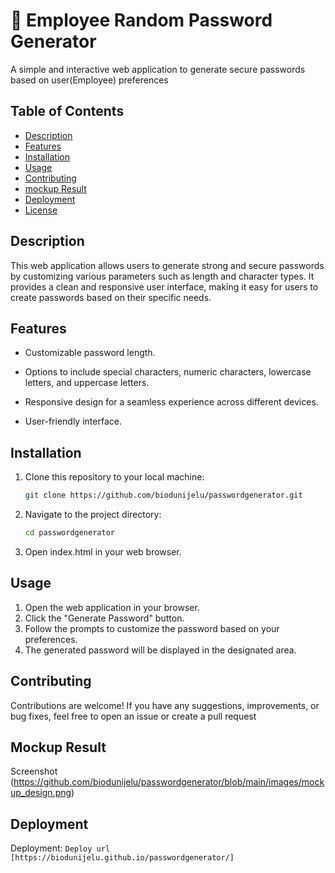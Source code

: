 # 📐  Employee Random Password Generator

A simple and interactive web application to generate secure passwords based on user(Employee) preferences

## Table of Contents

- [Description](#description)
- [Features](#features)
- [Installation](#installation)
- [Usage](#usage)
- [Contributing](#contributing)
- [mockup Result](#mockup-result)
- [Deployment](#deployment)
- [License](#license)

## Description
This web application allows users to generate strong and secure passwords by customizing various parameters such as length and character types. It provides a clean and responsive user interface, making it easy for users to create passwords based on their specific needs.

## Features

* Customizable password length.

* Options to include special characters, numeric characters, lowercase letters, and uppercase letters.

* Responsive design for a seamless experience across different devices.

* User-friendly interface.

## Installation

1. Clone this repository to your local machine:

    ```bash
    git clone https://github.com/biodunijelu/passwordgenerator.git

    ```

2. Navigate to the project directory:

    ```bash
    cd passwordgenerator

    ```

3. Open index.html in your web browser.

## Usage

1. Open the web application in your browser.
2. Click the "Generate Password" button.
3. Follow the prompts to customize the password based on your preferences.
4. The generated password will be displayed in the designated area.

## Contributing

Contributions are welcome! If you have any suggestions, improvements, or bug fixes, feel free to open an issue or create a pull request

## Mockup Result

Screenshot (https://github.com/biodunijelu/passwordgenerator/blob/main/images/mockup_design.png)

## Deployment

Deployment: `Deploy url [https://biodunijelu.github.io/passwordgenerator/]`



